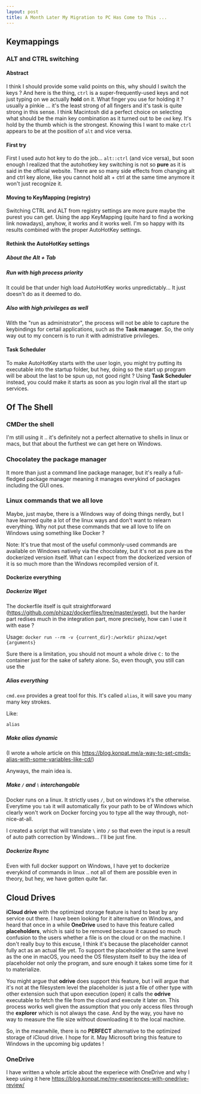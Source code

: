 ```yaml
---
layout: post
title: A Month Later My Migration to PC Has Come to This ...
---
```

## Keymappings

### ALT and CTRL switching

#### Abstract 

I think I should provide some valid points on this, why should I switch the keys ? And here is the thing, `ctrl` is a super-frequently-used keys and not just typing on we actually **hold** on it. What finger you use for holding it ? usually a pinkie ... it's the least strong of all fingers and it's task is quite strong in this sense. I think Macintosh did a perfect choice on selecting what should be the main key combination as it turned out to be `cmd` key. It's hold by the thumb which is the strongest. Knowing this I want to make `ctrl` appears to be at the position of `alt` and vice versa. 

#### First try 
First I used auto hot key to do the job... `alt::ctrl` (and vice versa), but soon enough I realized that the autohotkey key switching is not so **pure** as it is said in the official website. There are so many side effects from changing alt and ctrl key alone, like you cannot hold alt + ctrl at the same time anymore it won't just recognize it.

#### Moving to KeyMapping (registry)

Switching CTRL and ALT from registry settings are more pure maybe the purest you can get. Using the app KeyMapping (quite hard to find a working link nowadays), anyhow, it works and it works well. I'm so happy with its results combined with the proper AutoHotKey settings.

#### Rethink the AutoHotKey settings


##### About the Alt + Tab


##### Run with high process priority
It could be that under high load AutoHotKey works unpredictably... It just doesn't do as it deemed to do.

##### Also with high privileges as well

With the "run as administrator", the process will not be able to capture the keybindings for certail applications, such as the **Task manager**. So, the only way out to my concern is to run it with admistrative privileges.

#### Task Scheduler
To make AutoHotKey starts with the user login, you might try putting its executable into the startup folder, but hey, doing so the start up program will be about the last to be spun up, not good right ? Using **Task Scheduler** instead, you could make it starts as soon as you login rival all the start up services. 

## Of The Shell

### CMDer the shell
I'm still using it .. it's definitely not a perfect alternative to shells in linux or macs, but that about the furthest we can get here on Windows.


### Chocolatey the package manager

It more than just a command line package manager, but it's really a full-fledged package manager meaning it manages everykind of packages including the GUI ones. 

### Linux commands that we all love

Maybe, just maybe, there is a Windows way of doing things nerdly, but I have learned quite a lot of the linux ways and don't want to relearn everything. Why not put these commands that we all love to life on Windows using something like Docker ? 

Note: It's true that most of the useful commonly-used commands are available on Windows natively via the chocolatey, but it's not as pure as the dockerized version itself. What can I expect from the dockerized version of it is so much more than the Windows recompiled version of it.

#### Dockerize everything


##### Dockerize Wget

The dockerfile itself is quit straightforward (https://github.com/phizaz/dockerfiles/tree/master/wget), but the harder part redises much in the integration part, more precisely, how can I use it with ease ?

Usage: `docker run --rm -v {current_dir}:/workdir phizaz/wget {arguments}`

Sure there is a limitation, you should not mount a whole drive `C:` to the container just for the sake of safety alone. So, even though, you still can use the 

##### Alias everything

`cmd.exe` provides a great tool for this. It's called `alias`, it will save you many many key strokes.

Like:

```
alias 
```

##### Make alias dynamic
(I wrote a whole article on this https://blog.konpat.me/a-way-to-set-cmds-alias-with-some-variables-like-cd/)

Anyways, the main idea is.

##### Make `/` and `\` interchangable

Docker runs on a linux. It strictly uses `/`, but on windows it's the otherwise. Everytime you `tab` it will automatically fix your path to be of Windows which clearly won't work on Docker forcing you to type all the way through, not-nice-at-all.

I created a script that will translate `\` into `/` so that even the input is a result of auto path correction by Windows... I'll be just fine.


##### Dockerize Rsync

Even with full docker support on Windows, I have yet to dockerize everykind of commands in linux .. not all of them are possible even in theory, but hey, we have gotten quite far.

## Cloud Drives

**iCloud drive** with the optimized storage feature is hard to beat by any service out there. I have been looking for it alternative on Windows, and heard that once in a while **OneDrive** used to have this feature called **placeholders**, which is said to be removed because it caused so much confusion to the users whether a file is on the cloud or on the machine. I don't really buy to this excuse, I think it's because the placeholder cannot fully act as an actual file yet. To support the placeholder at the same level as the one in  macOS, you need the OS filesystem itself to buy the idea of placeholder not only the program, and sure enough it takes some time for it to materialize. 

You might argue that **odrive** does support this feature, but I will argue that it's not at the filesystem level the placeholder is just a file of other type with other extension such that upon execution (open) it calls the **odrive** executable to fetch the file from the cloud and execute it later on. This process works well given the assumption that you only access files through the **explorer** which is not always the case. And by the way, you have no way to measure the file size without downloading it to the local machine.

So, in the meanwhile, there is no **PERFECT** alternative to the optimized storage of iCloud drive. I hope for it. May Microsoft bring this feature to Windows in the upcoming big updates !

### OneDrive

I have written a whole article about the experiece with OneDrive and why I keep using it here https://blog.konpat.me/my-experiences-with-onedrive-review/
